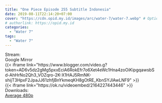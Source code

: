 ```yaml
---
title: "One Piece Episode 255 Subtitle Indonesia"
date: 2019-08-11T22:14:20+07:00
cover: "https://cdn.opid.my.id/images/arc/water-7/water-7.webp" # Optional, cover
# authorlink: https://opid.my.id
categories:
  - "Water 7"
tags:
  - "Water 7"
---
```

<div class="ui menu violet borderless inverted">
  <div class="header item active">
        Stream:
    </div>
  <a class="active item" data-tab="google">
    <i class="google drive icon"></i> Google
  </a>
  <a class="item nounderline" data-tab="mirror">
    <i class="odnoklassniki icon"></i> Mirror
  </a>
</div>
<div class="ui bottom attached tab segment active" style="border:0 !important;" data-tab="google">
 {{< iframe link="https://www.blogger.com/video.g?token=AD6v5dz2gMg5pxxEciA6RokEfr7o6Xet4eWc1Hna4zoOiKipgqawsbSd-AhHrNo2Qh3_VOZqro-2K-X1HAJ5RmNK-shijT3HpxF2JpaJJ61zhfjBnYkmeqKH8gOtRE_KbnSYJlAwLNF9" >}}
</div>
<div class="ui bottom attached tab segment" style="border:0 !important;" data-tab="mirror">
{{< iframe link="https://ok.ru/videoembed/2164227443446" >}}
</div>
<div class="ui menu violet borderless inverted">
  <div class="header item active">
        Downloads:
    </div>
  <a class="item nounderline" href="https://ouo.io/3aIedV" target="_blank" rel="dofollow"><i class="google drive icon"></i>
    Average 480p</a>
</div>